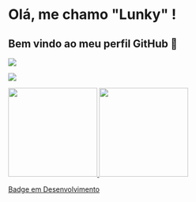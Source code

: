 # Olá, me chamo "Lunky" ! 
## Bem vindo ao meu perfil GitHub 👾
 <a href="https://t.me/hspcxdevs" target="_blank"><img src="https://img.shields.io/badge/HKBRS-00ED00?style=for-the-badge&logo=HKBRS&logoColor=white" target="_blank"></a>
 
 <a href="https://instagram.com/ofclunky" target="_blank"><img src="https://img.shields.io/badge/-Instagram-%23E4405F?style=for-the-badge&logo=instagram&logoColor=white" target="_blank"></a>

 <div>
  
<a href="https://github.com/LUNKYpx">
<img height="180em" src="https://github-readme-stats.vercel.app/api/top-langs/?username=LUNKYpx&layout=compact&langs_count=7&theme=dracula"/>
<img height="180em" src="https://github-readme-stats.vercel.app/api?username=LUNKYpx&show_icons=true&theme=dracula&include_all_commits=true&count_private=true"/>
 
 </div>

[Badge em Desenvolvimento](http://img.shields.io/static/v1?label=STATUS&message=EM%20DESENVOLVIMENTO&color=GREEN&style=for-the-badge)
